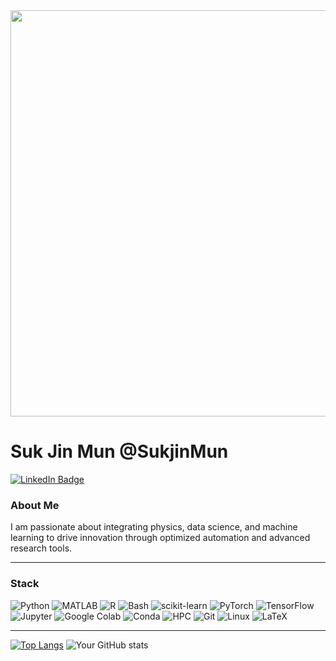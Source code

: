 <div id="header" align="center">
  <img src="https://github.com/SukjinMun/SukjinMun/blob/main/demo/100MDevs_Blog_1200x627_v3.gif" width="650"/>
</div>

<h1>
  Suk Jin Mun
  @SukjinMun
</h1>

<div id="badges">
  <a href="https://www.linkedin.com/in/suk-jin-mun-0ba0b4224/">
    <img src="https://img.shields.io/badge/LinkedIn-blue?style=for-the-badge&logo=linkedin&logoColor=white" alt="LinkedIn Badge"/>
  </a>
</div>

### About Me
I am passionate about integrating physics, data science, and machine learning to drive innovation through optimized automation and advanced research tools.

---

<h3>Stack</h3>
<p>
  <!-- Programming Languages -->
  <img alt="Python" src="https://img.shields.io/badge/-Python-3776ab?style=flat-square&logo=python&logoColor=white" />
  <img alt="MATLAB" src="https://img.shields.io/badge/-MATLAB-0076a8?style=flat-square&logo=mathworks&logoColor=white" />
  <img alt="R" src="https://img.shields.io/badge/-R-276DC3?style=flat-square&logo=r&logoColor=white" />
  <img alt="Bash" src="https://img.shields.io/badge/-Bash-4EAA25?style=flat-square&logo=gnu-bash&logoColor=white" />

  <!-- Data Science & Machine Learning -->
  <img alt="scikit-learn" src="https://img.shields.io/badge/-scikit%20learn-F7931E?style=flat-square&logo=scikit-learn&logoColor=white" />
  <img alt="PyTorch" src="https://img.shields.io/badge/-PyTorch-EE4C2C?style=flat-square&logo=PyTorch&logoColor=white" />
  <img alt="TensorFlow" src="https://img.shields.io/badge/-TensorFlow-FF6F00?style=flat-square&logo=tensorflow&logoColor=white" />
  <img alt="Jupyter" src="https://img.shields.io/badge/-Jupyter-F37626?style=flat-square&logo=jupyter&logoColor=white" />
  <img alt="Google Colab" src="https://img.shields.io/badge/-Google%20Colab-F9AB00?style=flat-square&logo=googlecolab&logoColor=white" />
  <img alt="Conda" src="https://img.shields.io/badge/-Conda-44A833?style=flat-square&logo=anaconda&logoColor=white" />

  <!-- HPC / Environment -->
  <img alt="HPC" src="https://img.shields.io/badge/-High%20Performance%20Computing-0078D4?style=flat-square&logo=azurepipelines&logoColor=white" />
  <img alt="Git" src="https://img.shields.io/badge/-Git-F05032?style=flat-square&logo=git&logoColor=white" />
  <img alt="Linux" src="https://img.shields.io/badge/-Linux-FCC624?style=flat-square&logo=linux&logoColor=black" />
  <img alt="LaTeX" src="https://img.shields.io/badge/-LaTeX-008080?style=flat-square&logo=latex&logoColor=white" />
</p>

---

[![Top Langs](https://github-readme-stats.vercel.app/api/top-langs/?username=SukjinMun&layout=compact&theme=vision-friendly-dark)](https://github.com/anuraghazra/github-readme-stats)
![Your GitHub stats](https://github-readme-stats.vercel.app/api?username=your_username&hide_border=true&show_icons=true&bg_color=151515&title_color=fb4362&icon_color=fb4362&text_bold=false&text_color=9e9e9e)
